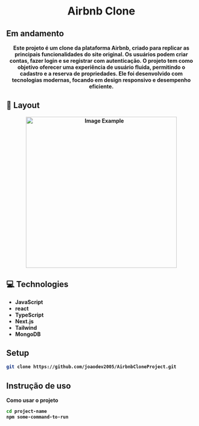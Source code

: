 <h1 align="center" style="font-weight: bold;">Airbnb Clone</h1>
<h2>Em andamento</h2>

<p align="center">
    <b>Este projeto é um clone da plataforma Airbnb, criado para replicar as principais funcionalidades do site original. Os usuários podem criar contas, fazer login e se registrar com autenticação. O projeto tem como objetivo oferecer uma experiência de usuário fluida, permitindo o cadastro e a reserva de propriedades. Ele foi desenvolvido com tecnologias modernas, focando em design responsivo e desempenho eficiente.
</p>

<h2 id="layout">🎨 Layout</h2>

<p align="center">
    <img src="my_booking\github\img1.png" alt="Image Example" width="400px">
</p>

<h2 id="technologies">💻 Technologies</h2>

- JavaScript
- react
- TypeScript
- Next.js
- Tailwind
- MongoDB

## Setup

```bash
git clone https://github.com/joaodev2005/AirbnbCloneProject.git
```

## Instrução de uso

Como usar o projeto

```bash
cd project-name
npm some-command-to-run
```
